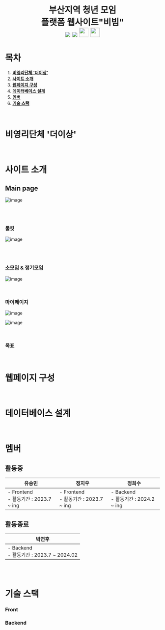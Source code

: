 <h1 align="center"> 
부산지역 청년 모임<br/>
플랫폼 웹사이트"비빔"<br/>
<img src="https://img.shields.io/badge/React-61DAFB?style=for-the-badge&logo=React&logoColor=black">
<img src="https://img.shields.io/badge/Spring Boot-6DB33F?style=for-the-badge&logo=Spring Boot&logoColor=yellow">
<img src="https://img.shields.io/badge/Java-007396?style=flat&logo=OpenJDK&logoColor=white" height="30"/>
<img src="https://img.shields.io/badge/JavaScript-F7DF1E?style=flat-square&logo=JavaScript&logoColor=white" height="30"/><br>

</h1>

# 목차
1. [**비영리단체 '더이상'**](#1)
2. [**사이트 소개**](#2)
3. [**웹페이지 구성**](#3)
4. [**데이터베이스 설계**](#4)
5. [**멤버**](#5)
6. [**기술 스택**](#6)

<br>
<div id="1"></div>

# 비영리단체 '더이상'

<div id="2"></div>

<br>

# 사이트 소개

## Main page
![image](https://github.com/dnjfht/the-isang-site/assets/98355440/00b8075a-bb13-4534-b3c8-278effb9de5c)

<br><br>

### 툴킷
![image](https://github.com/dnjfht/the-isang-site/assets/98355440/d1d9c012-62eb-4bbb-aca7-0e0116e1140a)



<br><br>

### 소모임 & 정기모임

![image](https://github.com/dnjfht/the-isang-site/assets/98355440/e2537505-e170-49a6-9f26-92124b237418)

<br>

### 마이페이지 

![image](https://github.com/dnjfht/the-isang-site/assets/98355440/f281555a-d225-4f21-8aae-4c39f06c0ee8)
<br>

![image](https://github.com/dnjfht/the-isang-site/assets/98355440/1de9861b-52d2-4d43-8445-8c278a6d4e94)



<br>

### 목표


<br>

<div id="3"></div>

# 웹페이지 구성



<br>

<div id="4"></div>

# 데이터베이스 설계


<br>

<div id="4"></div>

<div id="5"></div>

# 멤버


## 활동중

유승민                   |정지우     | 정희수 |  
|------------------------|------------|-------------|
| - Frontend <br> - 활동기간 : 2023.7 ~ ing |- Frontend <br> - 활동기간 : 2023.7 ~ ing | - Backend <br> - 활동기간 : 2024.2 ~ ing  | 


## 활동종료

|박연후                   |    
|------------------------|
| - Backend <br> - 활동기간 : 2023.7 ~ 2024.02 |     

<br>



<br>

<div id="6"></div>

# 기술 스택

### Front


### Backend




